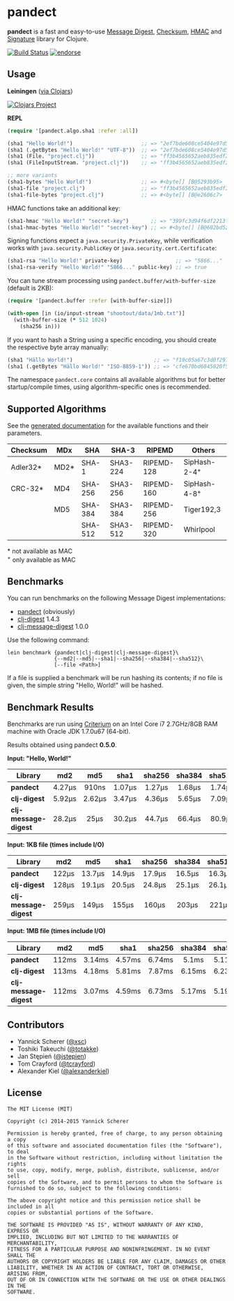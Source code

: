 # pandect

__pandect__ is a fast and easy-to-use
[Message Digest](http://en.wikipedia.org/wiki/Message_digest),
[Checksum](http://en.wikipedia.org/wiki/Checksum),
[HMAC](https://en.wikipedia.org/wiki/Hash-based_message_authentication_code)
and [Signature](https://en.wikipedia.org/wiki/Digital_signature)
library for Clojure.

[![Build Status](https://travis-ci.org/xsc/pandect.svg?branch=master)](https://travis-ci.org/xsc/pandect)
[![endorse](https://api.coderwall.com/xsc/endorsecount.png)](https://coderwall.com/xsc)

## Usage

__Leiningen__ ([via Clojars](https://clojars.org/pandect))

[![Clojars Project](http://clojars.org/pandect/latest-version.svg)](http://clojars.org/pandect)

__REPL__

```clojure
(require '[pandect.algo.sha1 :refer :all])

(sha1 "Hello World!")                      ;; => "2ef7bde608ce5404e97d5f042f95f89f1c232871"
(sha1 (.getBytes "Hello World!" "UTF-8"))  ;; => "2ef7bde608ce5404e97d5f042f95f89f1c232871"
(sha1 (File. "project.clj"))               ;; => "ff3b4565652aeb835edf2715b2a28586929ea4cc"
(sha1 (FileInputStream. "project.clj"))    ;; => "ff3b4565652aeb835edf2715b2a28586929ea4cc"

;; more variants
(sha1-bytes "Hello World!")                ;; => #<byte[] [B@5293b95>
(sha1-file "project.clj")                  ;; => "ff3b4565652aeb835edf2715b2a28586929ea4cc"
(sha1-file-bytes "project.clj")            ;; => #<byte[] [B@e2606c7>
```

HMAC functions take an additional key:

```clojure
(sha1-hmac "Hello World!" "secret-key")       ;; => "399fc3d94f6df2213f92fcf2a8b6669279ef7d20"
(sha1-hmac-bytes "Hello World!" "secret-key") ;; => #<byte[] [B@602bd522>
```

Signing functions expect a `java.security.PrivateKey`, while verification works
with `java.security.PublicKey` or `java.security.cert.Certificate`:

```clojure
(sha1-rsa "Hello World!" private-key)                 ;; => "5866..."
(sha1-rsa-verify "Hello World!" "5866..." public-key) ;; => true
```

You can tune stream processing using `pandect.buffer/with-buffer-size` (default
is 2KB):

```clojure
(require '[pandect.buffer :refer [with-buffer-size]])

(with-open [in (io/input-stream "shootout/data/1mb.txt")]
  (with-buffer-size (* 512 1024)
    (sha256 in)))
```

If you want to hash a String using a specific encoding, you should create the
respective byte array manually:

```clojure
(sha1 "Hällo World!")                          ;; => "f19c05a67c3d0f297b62e868657cf177913ce02a"
(sha1 (.getBytes "Hällo World!" "ISO-8859-1")) ;; => "cfe670bd6845020f5754b19a3c0eee602043eb89"
```

The namespace `pandect.core` contains all available algorithms but for better
startup/compile times, using algorithm-specific ones is recommended.

## Supported Algorithms

See the [generated documentation](http://xsc.github.io/pandect) for the available
functions and their parameters.

| Checksum | MDx  | SHA      | SHA-3      | RIPEMD     | Others                  |
|----------|------|----------|------------|------------|-------------------------|
| Adler32* | MD2* | SHA-1    | SHA3-224   | RIPEMD-128 | SipHash-2-4<sup>+</sup> |
| CRC-32*  | MD4  | SHA-256  | SHA3-256   | RIPEMD-160 | SipHash-4-8<sup>+</sup> |
|          | MD5  | SHA-384  | SHA3-384   | RIPEMD-256 | Tiger192,3              |
|          |      | SHA-512  | SHA3-512   | RIPEMD-320 | Whirlpool               |

\* not available as MAC<br />
<sup>+</sup> only available as MAC

## Benchmarks

You can run benchmarks on the following Message Digest implementations:

- [pandect](https://github.com/xsc/pandect) (obviously)
- [clj-digest](https://github.com/tebeka/clj-digest) 1.4.3
- [clj-message-digest](https://github.com/ray1729/clj-message-digest) 1.0.0

Use the following command:

```
lein benchmark {pandect|clj-digest|clj-message-digest}\
               {--md2|--md5|--sha1|--sha256|--sha384|--sha512}\
               [--file <Path>]
```

If a file is supplied a benchmark will be run hashing its contents; if no file
is given, the simple string "Hello, World!" will be hashed.

## Benchmark Results

Benchmarks are run using [Criterium](https://github.com/hugoduncan/criterium) on
an Intel Core i7 2.7GHz/8GB RAM machine with Oracle JDK 1.7.0u67 (64-bit).

Results obtained using pandect __0.5.0__.

__Input: "Hello, World!"__

Library                   |  md2     |  md5     |  sha1    |  sha256  |  sha384  |  sha512  |  adler32 |  crc32   |
--------------------------|:--------:|:--------:|:--------:|:--------:|:--------:|:--------:|:--------:|:--------:|
__pandect__               |  4.27µs  |   910ns  |  1.07µs  |  1.27µs  |  1.68µs  |  1.74µs  |   302ns  |   315ns  |
__clj-digest__            |  5.92µs  |  2.62µs  |  3.47µs  |  4.36µs  |  5.65µs  |  7.09µs  |     -    |     -    |
__clj-message-digest__    |  28.2µs  |    25µs  |  30.2µs  |  44.7µs  |  66.4µs  |  80.9µs  |     -    |     -    |


__Input: 1KB file (times include I/O)__

Library                   |  md2     |  md5     |  sha1    |  sha256  |  sha384  |  sha512  |  adler32 |  crc32   |
--------------------------|:--------:|:--------:|:--------:|:--------:|:--------:|:--------:|:--------:|:--------:|
__pandect__               |   122µs  |  13.7µs  |  14.9µs  |  17.9µs  |  16.5µs  |  16.3µs  |  9.19µs  |  9.12µs  |
__clj-digest__            |   128µs  |  19.1µs  |  20.5µs  |  24.8µs  |  25.1µs  |  26.1µs  |     -    |     -    |
__clj-message-digest__    |   259µs  |   149µs  |   155µs  |   160µs  |   203µs  |   221µs  |     -    |     -    |


__Input: 1MB file (times include I/O)__

Library                   |  md2     |  md5     |  sha1    |  sha256  |  sha384  |  sha512  |  adler32 |  crc32   |
--------------------------|:--------:|:--------:|:--------:|:--------:|:--------:|:--------:|:--------:|:--------:|
__pandect__               |   112ms  |  3.14ms  |  4.57ms  |  6.74ms  |   5.1ms  |  5.11ms  |   582µs  |   833µs  |
__clj-digest__            |   113ms  |  4.18ms  |  5.81ms  |  7.87ms  |  6.15ms  |  6.23ms  |     -    |     -    |
__clj-message-digest__    |   112ms  |  3.07ms  |  4.59ms  |  6.73ms  |  5.17ms  |  5.19ms  |     -    |     -    |

## Contributors

- Yannick Scherer ([@xsc](https://github.com/xsc))
- Toshiki Takeuchi ([@totakke](https://github.com/totakke))
- Jan Stępień ([@jstepien](https://github.com/jstepien))
- Tom Crayford ([@tcrayford](https://github.com/tcrayford))
- Alexander Kiel ([@alexanderkiel](https://github.com/alexanderkiel))

## License

```
The MIT License (MIT)

Copyright (c) 2014-2015 Yannick Scherer

Permission is hereby granted, free of charge, to any person obtaining a copy
of this software and associated documentation files (the "Software"), to deal
in the Software without restriction, including without limitation the rights
to use, copy, modify, merge, publish, distribute, sublicense, and/or sell
copies of the Software, and to permit persons to whom the Software is
furnished to do so, subject to the following conditions:

The above copyright notice and this permission notice shall be included in all
copies or substantial portions of the Software.

THE SOFTWARE IS PROVIDED "AS IS", WITHOUT WARRANTY OF ANY KIND, EXPRESS OR
IMPLIED, INCLUDING BUT NOT LIMITED TO THE WARRANTIES OF MERCHANTABILITY,
FITNESS FOR A PARTICULAR PURPOSE AND NONINFRINGEMENT. IN NO EVENT SHALL THE
AUTHORS OR COPYRIGHT HOLDERS BE LIABLE FOR ANY CLAIM, DAMAGES OR OTHER
LIABILITY, WHETHER IN AN ACTION OF CONTRACT, TORT OR OTHERWISE, ARISING FROM,
OUT OF OR IN CONNECTION WITH THE SOFTWARE OR THE USE OR OTHER DEALINGS IN THE
SOFTWARE.
```
